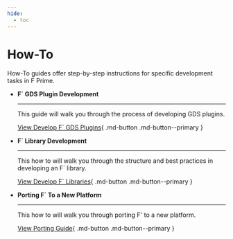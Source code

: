```yaml
---
hide:
  - toc
---
```


# How-To

How-To guides offer step-by-step instructions for specific development tasks in F Prime.


<div class="grid cards" markdown>

-   <span class="card-title">__F´ GDS Plugin Development__</span>

    ---

    This guide will walk you through the process of developing GDS plugins.

    [View Develop F´ GDS Plugins](develop-gds-plugins.md){ .md-button .md-button--primary }

-   <span class="card-title">__F´ Library Development__</span>

    ---

    This how to will walk you through the structure and best practices in developing an F´ library.

    [View Develop F´ Libraries](develop-fprime-libraries.md){ .md-button .md-button--primary }

-   <span class="card-title">__Porting F´ To a New Platform__</span>

    ---

    This how to will walk you through porting F' to a new platform.

    [View Porting Guide](porting-guide.md){ .md-button .md-button--primary }

</div>
